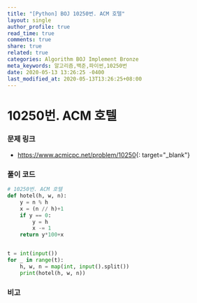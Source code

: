 ```yaml
---
title: "[Python] BOJ 10250번. ACM 호텔"
layout: single
author_profile: true
read_time: true
comments: true
share: true
related: true
categories: Algorithm BOJ Implement Bronze
meta_keywords: 알고리즘,백준,파이썬,10250번
date: 2020-05-13 13:26:25 -0400
last_modified_at: 2020-05-13T13:26:25+08:00
---
```


# 10250번. ACM 호텔

### 문제 링크

- <https://www.acmicpc.net/problem/10250>{: target="\_blank"}

### 풀이 코드

```python
# 10250번. ACM 호텔
def hotel(h, w, n):
    y = n % h
    x = (n // h)+1
    if y == 0:
        y = h
        x -= 1
    return y*100+x


t = int(input())
for _ in range(t):
    h, w, n = map(int, input().split())
    print(hotel(h, w, n))
```

### 비고
